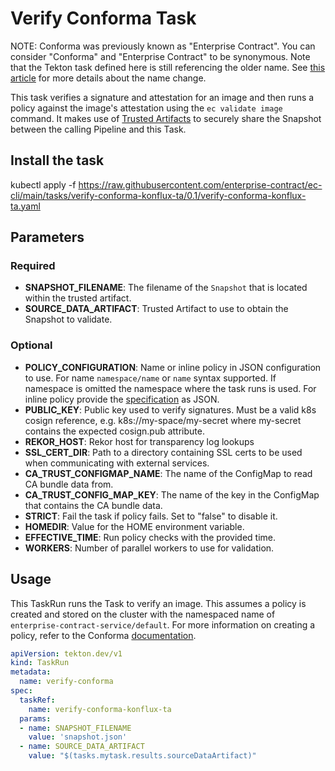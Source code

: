 # Verify Conforma Task

NOTE: Conforma was previously known as "Enterprise Contract". You can consider
"Conforma" and "Enterprise Contract" to be synonymous. Note that the Tekton task defined here is still
referencing the older name. See [this article](https://conforma.dev/posts/whats-in-a-name/) for more details
about the name change.

This task verifies a signature and attestation for an image and then runs a policy against the image's attestation using the ```ec validate image``` command.
It makes use of [Trusted Artifacts](https://github.com/konflux-ci/build-trusted-artifacts) to securely share the Snapshot between the calling Pipeline
and this Task.

## Install the task
kubectl apply -f https://raw.githubusercontent.com/enterprise-contract/ec-cli/main/tasks/verify-conforma-konflux-ta/0.1/verify-conforma-konflux-ta.yaml

## Parameters
### Required
* **SNAPSHOT_FILENAME**: The filename of the `Snapshot` that is located within the trusted artifact.
* **SOURCE_DATA_ARTIFACT**: Trusted Artifact to use to obtain the Snapshot to validate.
### Optional
* **POLICY_CONFIGURATION**: Name or inline policy in JSON configuration to use. For name `namespace/name` or `name` syntax supported. If
        namespace is omitted the namespace where the task runs is used. For inline policy provide the [specification](https://conforma.dev/docs/ecc/reference.html#k8s-api-github-com-enterprise-contract-enterprise-contract-controller-api-v1alpha1-enterprisecontractpolicyspec) as JSON.
* **PUBLIC_KEY**: Public key used to verify signatures. Must be a valid k8s cosign
        reference, e.g. k8s://my-space/my-secret where my-secret contains
        the expected cosign.pub attribute.
* **REKOR_HOST**: Rekor host for transparency log lookups
* **SSL_CERT_DIR**: Path to a directory containing SSL certs to be used when communicating
        with external services.
* **CA_TRUST_CONFIGMAP_NAME**: The name of the ConfigMap to read CA bundle data from.
* **CA_TRUST_CONFIG_MAP_KEY**: The name of the key in the ConfigMap that contains the CA bundle data.
* **STRICT**: Fail the task if policy fails. Set to "false" to disable it.
* **HOMEDIR**: Value for the HOME environment variable.
* **EFFECTIVE_TIME**: Run policy checks with the provided time.
* **WORKERS**: Number of parallel workers to use for validation.


## Usage

This TaskRun runs the Task to verify an image. This assumes a policy is created and stored on the cluster with the namespaced name of `enterprise-contract-service/default`. For more information on creating a policy, refer to the Conforma [documentation](https://conforma.dev/docs/ecc/index.html).

```yaml
apiVersion: tekton.dev/v1
kind: TaskRun
metadata:
  name: verify-conforma
spec:
  taskRef:
    name: verify-conforma-konflux-ta
  params:
  - name: SNAPSHOT_FILENAME
    value: 'snapshot.json'
  - name: SOURCE_DATA_ARTIFACT
    value: "$(tasks.mytask.results.sourceDataArtifact)"
```
